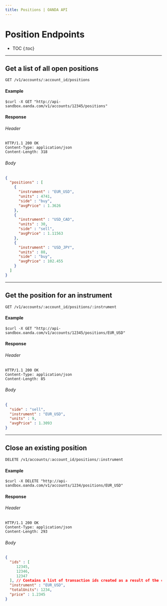 ```yaml
---
title: Positions | OANDA API
---
```


# Position Endpoints

* TOC
{:toc}

----------------------------

## Get a list of all open positions

    GET /v1/accounts/:account_id/positions 

#### Example
    $curl -X GET "http://api-sandbox.oanda.com/v1/accounts/12345/positions"

#### Response

###### Header

~~~
HTTP/1.1 200 OK
Content-Type: application/json
Content-Length: 318
~~~

###### Body

~~~json
{
  "positions" : [
    {
      "instrument" : "EUR_USD",
      "units" : 4741,
      "side" : "buy",
      "avgPrice" : 1.3626
    },
    {
      "instrument" : "USD_CAD",
      "units" : 30,
      "side" : "sell",
      "avgPrice" : 1.11563
    },
    {
      "instrument" : "USD_JPY",
      "units" : 88,
      "side" : "buy",
      "avgPrice" : 102.455
    }
  ]
}
~~~

----

## Get the position for an instrument

    GET /v1/accounts/:account_id/positions/:instrument

#### Example
    $curl -X GET "http://api-sandbox.oanda.com/v1/accounts/12345/positions/EUR_USD"

#### Response

###### Header

~~~
HTTP/1.1 200 OK
Content-Type: application/json
Content-Length: 85
~~~

###### Body

~~~json
{
  "side" : "sell",
  "instrument" : "EUR_USD",
  "units" : 9,
  "avgPrice" : 1.3093
}
~~~

----

## Close an existing position 

    DELETE /v1/accounts/:account_id/positions/:instrument

#### Example
    $curl -X DELETE "http://api-sandbox.oanda.com/v1/accounts/1234/positions/EUR_USD"

#### Response

###### Header

~~~
HTTP/1.1 200 OK
Content-Type: application/json
Content-Length: 293
~~~

###### Body

~~~json
{
  "ids" : [
     12345,
     12346,
     12347
  ], // Contains a list of transaction ids created as a result of the close position, including the id of the trades that were closed
  "instrument" : "EUR_USD",
  "totalUnits": 1234,
  "price" : 1.2345
}
~~~

